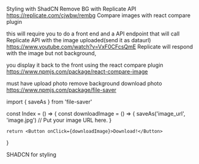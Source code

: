 Styling with ShadCN
Remove BG with Replicate API https://replicate.com/cjwbw/rembg
Compare images with react compare plugin

this will require you to do a front end and a API endpoint that will call Replicate API with the image uploaded(send it as dataurl) https://www.youtube.com/watch?v=VxF0CFcsQmE
Replicate will respond with the image but not background,

you display it back to the front using the react compare plugin
https://www.npmjs.com/package/react-compare-image

must have
upload photo
remove background
download photo https://www.npmjs.com/package/file-saver

import { saveAs } from 'file-saver'

const Index = () => {
const downloadImage = () => {
saveAs('image_url', 'image.jpg') // Put your image URL here.
}

    return <Button onClick={downloadImage}>Download!</Button>

}

SHADCN for styling
